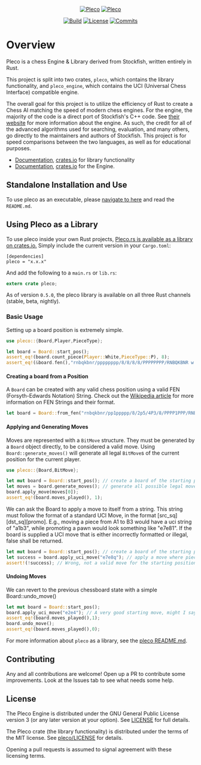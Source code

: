 <div align="center">

[![Pleco][pleco-badge]][pleco-link]
[![Pleco][pleco-engine-badge]][pleco-engine-link]

[![Build][build-badge]][build-link]
[![License][license-badge]][license-link]
[![Commits][commits-badge]][commits-link]

</div>

# Overview

Pleco is a chess Engine & Library derived from Stockfish, written entirely in Rust.

This project is split into two crates, `pleco`, which contains the library functionality, and `pleco_engine`, which contains the
UCI (Universal Chess Interface) compatible engine.

The overall goal for this project is to utilize the efficiency of Rust to create a Chess AI matching the speed of modern chess engines.
For the engine, the majority of the code is a direct port of Stockfish's C++ code. See [their website](https://stockfishchess.org/) for
more information about the engine. As such, the credit for all of the advanced algorithms used for searching, evaluation,
and many others, go directly to the maintainers and authors of Stockfish. This project is for speed comparisons
between the two languages, as well as for educational purposes.

- [Documentation](https://docs.rs/pleco), [crates.io](https://crates.io/crates/pleco) for library functionality
- [Documentation](https://docs.rs/pleco_engine), [crates.io](https://crates.io/crates/pleco_engine) for the Engine.

## Standalone Installation and Use

To use pleco as an executable, please [navigate to here](https://github.com/sfleischman105/Pleco/tree/main/pleco_engine) and read the `README.md`.

## Using Pleco as a Library

To use pleco inside your own Rust projects, [Pleco.rs is available as a library on crates.io.](https://crates.io/crates/pleco)
Simply include the current version in your `Cargo.toml`:

```
[dependencies]
pleco = "x.x.x"
```

And add the following to a `main.rs` or `lib.rs`:

```rust
extern crate pleco;
```

As of version `0.5.0`, the pleco library is available on all three Rust channels (stable, beta, nightly).

### Basic Usage

Setting up a board position is extremely simple.

```rust
use pleco::{Board,Player,PieceType};

let board = Board::start_pos();
assert_eq!(board.count_piece(Player::White,PieceType::P), 8);
assert_eq!(&board.fen(),"rnbqkbnr/pppppppp/8/8/8/8/PPPPPPPP/RNBQKBNR w KQkq - 0 1");
```

#### Creating a board from a Position

A `Board` can be created with any valid chess position using a valid FEN (Forsyth-Edwards Notation) String.
Check out the [Wikipedia article](https://en.wikipedia.org/wiki/Forsyth%E2%80%93Edwards_Notation) for more information on FEN Strings
and their format.

```rust
let board = Board::from_fen("rnbqkbnr/pp1ppppp/8/2p5/4P3/8/PPPP1PPP/RNBQKBNR w KQkq c6 0 2").unwrap();
```

#### Applying and Generating Moves

Moves are represented with a `BitMove` structure. They must be generated by a `Board` object directly, to be
considered a valid move. Using `Board::generate_moves()` will generate all legal `BitMove`s of the current
position for the current player.

```rust
use pleco::{Board,BitMove};

let mut board = Board::start_pos(); // create a board of the starting position
let moves = board.generate_moves(); // generate all possible legal moves
board.apply_move(moves[0]);
assert_eq!(board.moves_played(), 1);
```

We can ask the Board to apply a move to itself from a string. This string must follow the format of a standard
UCI Move, in the format [src_sq][dst_sq][promo]. E.g., moving a piece from A1 to B3 would have a uci string of "a1b3",
while promoting a pawn would look something like "e7e81". If the board is supplied a UCI move that is either
incorrectly formatted or illegal, false shall be returned.

```rust
let mut board = Board::start_pos(); // create a board of the starting position
let success = board.apply_uci_move("e7e8q"); // apply a move where piece on e7 -> eq, promotes to queen
assert!(!success); // Wrong, not a valid move for the starting position
```

#### Undoing Moves

We can revert to the previous chessboard state with a simple Board::undo_move()

```rust
let mut board = Board::start_pos();
board.apply_uci_move("e2e4"); // A very good starting move, might I say
assert_eq!(board.moves_played(),1);
board.undo_move();
assert_eq!(board.moves_played(),0);
```

For more information about `pleco` as a library, see the [pleco README.md](https://github.com/sfleischman105/Pleco/tree/main/pleco).

## Contributing

Any and all contributions are welcome! Open up a PR to contribute some improvements. Look at the Issues tab to see what needs some help.

## License

The Pleco Engine is distributed under the GNU General Public License version 3 (or any later version at your option). See [LICENSE](LICENSE) for full details.

The Pleco crate (the library functionality) is distributed under the terms of the MIT license. See [pleco/LICENSE](pleco/LICENSE) for details.

Opening a pull requests is assumed to signal agreement with these licensing terms.

[build-link]: https://github.com/pleco-rs/Pleco/blob/main/.github/workflows/test.yml
[build-badge]: https://img.shields.io/github/actions/workflow/status/pleco-rs/Pleco/test.yml?branch=main&style=for-the-badge&label=tanton&logo=github
[license-badge]: https://img.shields.io/github/license/pleco-rs/Pleco?style=for-the-badge&label=license&color=success
[license-link]: https://github.com/pleco-rs/Pleco/blob/main/LICENSE
[commits-badge]: https://img.shields.io/github/commit-activity/m/pleco-rs/Pleco?style=for-the-badge
[commits-link]: https://github.com/pleco-rs/Pleco/commits/main
[pleco-badge]: https://img.shields.io/crates/v/pleco.svg?style=for-the-badge
[pleco-link]: https://crates.io/crates/pleco
[pleco-engine-badge]: https://img.shields.io/crates/v/pleco_engine.svg?style=for-the-badge
[pleco-engine-link]: https://crates.io/crates/pleco_engine
